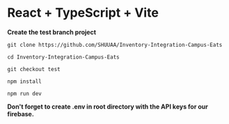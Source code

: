 # React + TypeScript + Vite

**Create the test branch project**


`git clone https://github.com/SHUUAA/Inventory-Integration-Campus-Eats`

`cd Inventory-Integration-Campus-Eats`

`git checkout test`

`npm install`

`npm run dev`


**Don't forget to create .env in root directory with the API keys for our firebase.**


